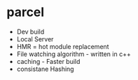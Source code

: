 # parcel

- Dev build
- Local Server
- HMR = hot module replacement
- File watching algorithm - written in c++
- caching - Faster build
- consistane Hashing
